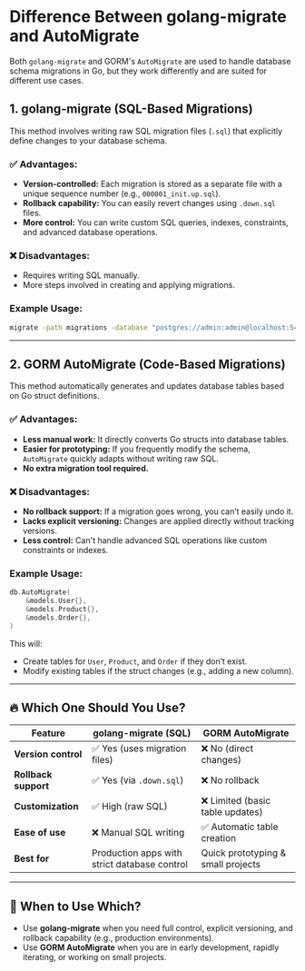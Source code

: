 # Difference Between golang-migrate and AutoMigrate

Both `golang-migrate` and GORM's `AutoMigrate` are used to handle database schema migrations in Go, but they work differently and are suited for different use cases.

## 1. golang-migrate (SQL-Based Migrations)
This method involves writing raw SQL migration files (`.sql`) that explicitly define changes to your database schema.

### ✅ Advantages:
- **Version-controlled:** Each migration is stored as a separate file with a unique sequence number (e.g., `000001_init.up.sql`).
- **Rollback capability:** You can easily revert changes using `.down.sql` files.
- **More control:** You can write custom SQL queries, indexes, constraints, and advanced database operations.

### ❌ Disadvantages:
- Requires writing SQL manually.
- More steps involved in creating and applying migrations.

### Example Usage:
```sh
migrate -path migrations -database "postgres://admin:admin@localhost:5432/ecommerce_db?sslmode=disable" up
```

---

## 2. GORM AutoMigrate (Code-Based Migrations)
This method automatically generates and updates database tables based on Go struct definitions.

### ✅ Advantages:
- **Less manual work:** It directly converts Go structs into database tables.
- **Easier for prototyping:** If you frequently modify the schema, `AutoMigrate` quickly adapts without writing raw SQL.
- **No extra migration tool required.**

### ❌ Disadvantages:
- **No rollback support:** If a migration goes wrong, you can’t easily undo it.
- **Lacks explicit versioning:** Changes are applied directly without tracking versions.
- **Less control:** Can't handle advanced SQL operations like custom constraints or indexes.

### Example Usage:
```go
db.AutoMigrate(
    &models.User{},
    &models.Product{},
    &models.Order{},
)
```
This will:
- Create tables for `User`, `Product`, and `Order` if they don’t exist.
- Modify existing tables if the struct changes (e.g., adding a new column).

---

## 🔥 Which One Should You Use?

| Feature | golang-migrate (SQL) | GORM AutoMigrate |
|---------|----------------------|------------------|
| **Version control** | ✅ Yes (uses migration files) | ❌ No (direct changes) |
| **Rollback support** | ✅ Yes (via `.down.sql`) | ❌ No rollback |
| **Customization** | ✅ High (raw SQL) | ❌ Limited (basic table updates) |
| **Ease of use** | ❌ Manual SQL writing | ✅ Automatic table creation |
| **Best for** | Production apps with strict database control | Quick prototyping & small projects |

---

## 🚀 When to Use Which?
- Use **golang-migrate** when you need full control, explicit versioning, and rollback capability (e.g., production environments).
- Use **GORM AutoMigrate** when you are in early development, rapidly iterating, or working on small projects.


